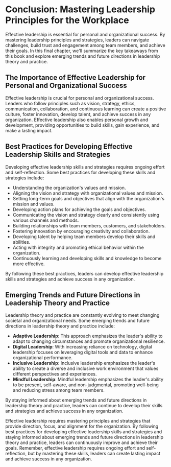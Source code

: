 # Conclusion: Mastering Leadership Principles for the Workplace

Effective leadership is essential for personal and organizational success. By mastering leadership principles and strategies, leaders can navigate challenges, build trust and engagement among team members, and achieve their goals. In this final chapter, we'll summarize the key takeaways from this book and explore emerging trends and future directions in leadership theory and practice.

The Importance of Effective Leadership for Personal and Organizational Success
------------------------------------------------------------------------------

Effective leadership is crucial for personal and organizational success. Leaders who follow principles such as vision, strategy, ethics, communication, collaboration, and continuous learning can create a positive culture, foster innovation, develop talent, and achieve success in any organization. Effective leadership also enables personal growth and development, providing opportunities to build skills, gain experience, and make a lasting impact.

Best Practices for Developing Effective Leadership Skills and Strategies
------------------------------------------------------------------------

Developing effective leadership skills and strategies requires ongoing effort and self-reflection. Some best practices for developing these skills and strategies include:

- Understanding the organization's values and mission.
- Aligning the vision and strategy with organizational values and mission.
- Setting long-term goals and objectives that align with the organization's mission and values.
- Developing action plans for achieving the goals and objectives.
- Communicating the vision and strategy clearly and consistently using various channels and methods.
- Building relationships with team members, customers, and stakeholders.
- Fostering innovation by encouraging creativity and collaboration.
- Developing talent by helping team members develop their skills and abilities.
- Acting with integrity and promoting ethical behavior within the organization.
- Continuously learning and developing skills and knowledge to become more effective.

By following these best practices, leaders can develop effective leadership skills and strategies and achieve success in any organization.

Emerging Trends and Future Directions in Leadership Theory and Practice
-----------------------------------------------------------------------

Leadership theory and practice are constantly evolving to meet changing societal and organizational needs. Some emerging trends and future directions in leadership theory and practice include:

- **Adaptive Leadership**: This approach emphasizes the leader's ability to adapt to changing circumstances and promote organizational resilience.
- **Digital Leadership**: With increasing reliance on technology, digital leadership focuses on leveraging digital tools and data to enhance organizational performance.
- **Inclusive Leadership**: Inclusive leadership emphasizes the leader's ability to create a diverse and inclusive work environment that values different perspectives and experiences.
- **Mindful Leadership**: Mindful leadership emphasizes the leader's ability to be present, self-aware, and non-judgmental, promoting well-being and reducing stress among team members.

By staying informed about emerging trends and future directions in leadership theory and practice, leaders can continue to develop their skills and strategies and achieve success in any organization.

Effective leadership requires mastering principles and strategies that provide direction, focus, and alignment for the organization. By following best practices for developing effective leadership skills and strategies and staying informed about emerging trends and future directions in leadership theory and practice, leaders can continuously improve and achieve their goals. Remember, effective leadership requires ongoing effort and self-reflection, but by mastering these skills, leaders can create lasting impact and achieve success in any organization.
